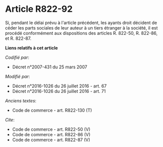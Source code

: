 # Article R822-92

Si, pendant le délai prévu à l'article précédent, les ayants droit décident de céder les parts sociales de leur auteur à un
tiers étranger à la société, il est procédé conformément aux dispositions des articles R. 822-50, R. 822-86, et R. 822-87.

**Liens relatifs à cet article**

_Codifié par_:

  - Décret n°2007-431 du 25 mars 2007

_Modifié par_:

  - Décret n°2016-1026 du 26 juillet 2016 - art. 67
  - Décret n°2016-1026 du 26 juillet 2016 - art. 71

_Anciens textes_:

  - Code de commerce - art. R822-130 (T)

_Cite_:

  - Code de commerce - art. R822-50 (V)
  - Code de commerce - art. R822-86 (V)
  - Code de commerce - art. R822-87 (V)
